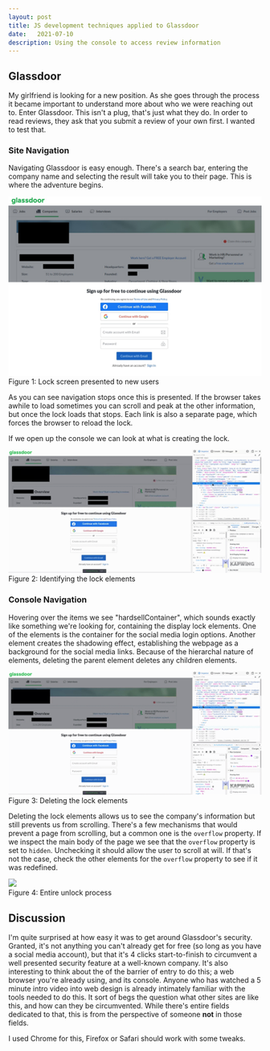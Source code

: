 ```yaml
---
layout: post
title: JS development techniques applied to Glassdoor 
date:   2021-07-10
description: Using the console to access review information
---
```


## Glassdoor

My girlfriend is looking for a new position. As she goes through the process it became important to understand more about who we were reaching out to. Enter Glassdoor. This isn't a plug, that's just what they do. In order to read reviews, they ask that you submit a review of your own first. I wanted to test that.

### Site Navigation

Navigating Glassdoor is easy enough. There's a search bar, entering the company name and selecting the result will take you to their page. This is where the adventure begins.

<div class="img_row">
  <img class="col three" src="/assets/img/glassdoor/1.png">
</div>
<div class="col three caption">
  Figure 1: Lock screen presented to new users
</div>

As you can see navigation stops once this is presented. If the browser takes awhile to load sometimes you can scroll and peak at the other information, but once the lock loads that stops. Each link is also a separate page, which forces the browser to reload the lock.

If we open up the console we can look at what is creating the lock.

<div class="img_row">
  <img class="col three" src="/assets/img/glassdoor/highlight.gif">
</div>
<div class="col three caption">
  Figure 2: Identifying the lock elements
</div>

### Console Navigation

Hovering over the items we see "hardsellContainer", which sounds exactly like something we're looking for, containing the display lock elements. One of the elements is the container for the social media login options. Another element creates the shadowing effect, establishing the webpage as a background for the social media links. Because of the hierarchal nature of elements, deleting the parent element deletes any children elements.

<div class="img_row">
  <img class="col three" src="/assets/img/glassdoor/delete.gif">
</div>
<div class="col three caption">
  Figure 3: Deleting the lock elements
</div>

Deleting the lock elements allows us to see the company's information but still prevents us from scrolling. There's a few mechanisms that would prevent a page from scrolling, but a common one is the `overflow` property. If we inspect the main body of the page we see that the `overflow` property is set to `hidden`. Unchecking it should allow the user to scroll at will. If that's not the case, check the other elements for the `overflow` property to see if it was redefined.

<div class="img_row">
  <img class="col three" src="/assets/img/glassdoor/walmart.gif">
</div>
<div class="col three caption">
  Figure 4: Entire unlock process
</div>

## Discussion

I'm quite surprised at how easy it was to get around Glassdoor's security. Granted, it's not anything you can't already get for free (so long as you have a social media account), but that it's 4 clicks start-to-finish to circumvent a well presented security feature at a well-known company. It's also interesting to think about the of the barrier of entry to do this; a web browser you're already using, and its console. Anyone who has watched a 5 minute intro video into web design is already intimately familiar with the tools needed to do this. It sort of begs the question what other sites are like this, and how can they be circumvented. While there's entire fields dedicated to that, this is from the perspective of someone **not** in those fields.

I used Chrome for this, Firefox or Safari should work with some tweaks. 
